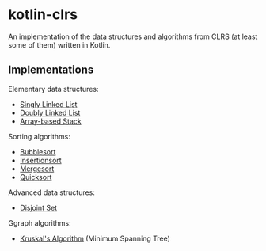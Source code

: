 # kotlin-clrs
An implementation of the data structures and algorithms from CLRS (at least some of them) written in Kotlin.

## Implementations
Elementary data structures:
* [Singly Linked List](src/main/kotlin/de/netherspace/libs/kotlinclrs/elementarydatastructures/SinglyLinkedList.kt)
* [Doubly Linked List](src/main/kotlin/de/netherspace/libs/kotlinclrs/elementarydatastructures/DoublyLinkedList.kt)
* [Array-based Stack](src/main/kotlin/de/netherspace/libs/kotlinclrs/elementarydatastructures/ArrayStack.kt)

Sorting algorithms:
* [Bubblesort](src/main/kotlin/de/netherspace/libs/kotlinclrs/sorting/BubbleSort.kt)
* [Insertionsort](src/main/kotlin/de/netherspace/libs/kotlinclrs/sorting/InsertionSort.kt)
* [Mergesort](src/main/kotlin/de/netherspace/libs/kotlinclrs/sorting/MergeSort.kt)
* [Quicksort](src/main/kotlin/de/netherspace/libs/kotlinclrs/sorting/QuickSort.kt)

Advanced data structures:
* [Disjoint Set](src/main/kotlin/de/netherspace/libs/kotlinclrs/advanceddatastructures/DisjointSet.kt)

Ggraph algorithms:
* [Kruskal's Algorithm](src/main/kotlin/de/netherspace/libs/kotlinclrs/graphalgorithms/KruskalMST.kt) (Minimum Spanning Tree)
